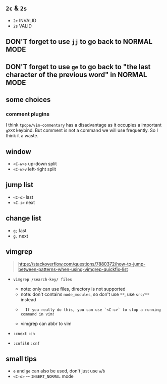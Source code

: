 ## `2c` & `2s`

- `2c` INVALID
- `2s` VALID

## DON'T forget to use `jj` to go back to NORMAL MODE

## DON'T forget to use `ge` to go back to "the last character of the previous word" in NORMAL MODE

## some choices

### comment plugins

I think `tpope/vim-commentary` has a disadvantage as it occupies a important `gXXX` keybind.
But comment is not a command we will use frequently.
So I think it a waste.

## window

- `<C-w>s` up-down split
- `<C-w>v` left-right split

## jump list

- `<C-o>` last
- `<C-i>` next

## change list

- `g;` last
- `g,` next

## vimgrep

> https://stackoverflow.com/questions/7880372/how-to-jump-between-patterns-when-using-vimgrep-quickfix-list

- `vimgrep /search-key/ files`
    - note: only can use files, directory is not supported
    - note: don't contains `node_modules`, so don't use `**`, use `src/**` instead
    -       If you really do this, you can use `<C-c>` to stop a running command in vim!
    - vimgrep can abbr to vim
    

- `:cnext` `:cn`
- `:cnfil`e `:cnf`

## small tips

- `e` and `ge` can also be used, don't just use `w`/`b`
- `<C-o>` -- `INSERT_NORMAL` mode


